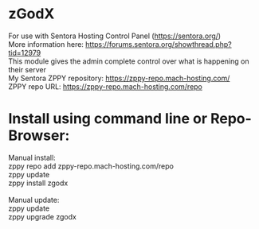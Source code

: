 # zGodX
For use with Sentora Hosting Control Panel (https://sentora.org/)<br>
More information here: https://forums.sentora.org/showthread.php?tid=12979<br>
This module gives the admin complete control over what is happening on their server<br>
My Sentora ZPPY repository: https://zppy-repo.mach-hosting.com/<br>
ZPPY repo URL: https://zppy-repo.mach-hosting.com/repo<br>
# Install using command line or Repo-Browser:<br>
Manual install:<br>
zppy repo add zppy-repo.mach-hosting.com/repo<br>
zppy update<br>
zppy install zgodx<br>
<br>
Manual update:<br>
zppy update<br>
zppy upgrade zgodx<br>
